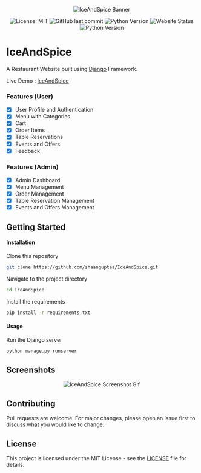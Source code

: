 <div align="center">

![IceAndSpice Banner](https://github.com/shaanguptaa/IceAndSpice/assets/84842443/0e5986fb-0486-4b57-b1c1-1bce2f32541d)


![License: MIT](https://img.shields.io/github/license/shaanguptaa/IceAndSpice?style=for-the-badge)
![GitHub last commit](https://img.shields.io/github/last-commit/shaanguptaa/IceAndSpice?style=for-the-badge)
![Python Version](https://img.shields.io/badge/python-3.12-yellow?style=for-the-badge&logo=python&color=%23F7CB3F)
![Website Status](https://img.shields.io/website.svg?up_message=Live&url=https%3A%2F%2Ficeandspice.pythonanywhere.com&style=for-the-badge)
![Python Version](https://img.shields.io/badge/Framework-Django-green?style=for-the-badge&logo=django&color=%23F7CB3F)

</div>

<!-- ![GitHub repo size](https://img.shields.io/github/repo-size/shaanguptaa/IceAndSpice?style=for-the-badge) -->



# IceAndSpice

A Restaurant Website built using [Django](https://www.djangoproject.com/) Framework.

Live Demo : [IceAndSpice](https://iceandspice.pythonanywhere.com)

### Features (User)
- [x] User Profile and Authentication
- [x] Menu with Categories
- [x] Cart
- [x] Order Items
- [x] Table Reservations
- [x] Events and Offers
- [x] Feedback

### Features (Admin)
- [x] Admin Dashboard
- [x] Menu Management
- [x] Order Management
- [x] Table Reservation Management
- [x] Events and Offers Management

## Getting Started

#### Installation
Clone this repository
```sh
git clone https://github.com/shaanguptaa/IceAndSpice.git
```
Navigate to the project directory
```sh
cd IceAndSpice
```
Install the requirements
```sh
pip install -r requirements.txt
```

#### Usage

Run the Django server
```sh
python manage.py runserver
```

## Screenshots
<div align="center">
 
 ![IceAndSpice Screenshot Gif](https://github.com/shaanguptaa/IceAndSpice/assets/84842443/95bb1b2c-a566-4c05-9897-1c836cf0eb41)
</div>

## Contributing
Pull requests are welcome. For major changes, please open an issue first to discuss what you would like to change.

## License
This project is licensed under the MIT License - see the [LICENSE](LICENSE) file for details.
